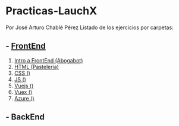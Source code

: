 # Practicas-LauchX
Por José Arturo Chablé Pérez
Listado de los ejercicios por carpetas:
## - [FrontEnd](./FrontEnd)
1. [Intro a FrontEnd (Abogabot)](./FrontEnd/01%20-%20Intro)
2. [HTML (Pasteleria)](./02%20-%20HTML)
3. [CSS ()](./03%20-%20CSS)
4. [JS ()]()
5. [Vuejs ()]()
6. [Vuex ()]()
7. [Azure ()]()
## - BackEnd
